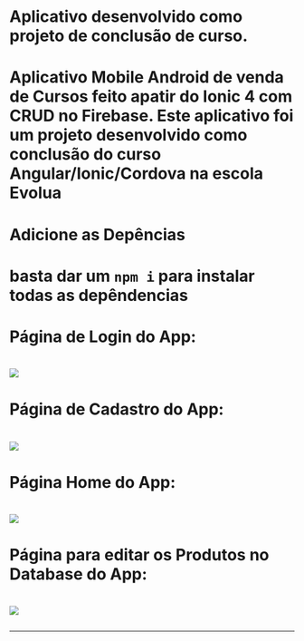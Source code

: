<h1>Aplicativo desenvolvido como projeto de conclusão de curso.<h1>

Aplicativo Mobile Android de venda de Cursos feito apatir do Ionic 4 com CRUD no Firebase. Este aplicativo foi um projeto desenvolvido como conclusão do curso Angular/Ionic/Cordova na escola Evolua

<h1>Adicione as Depências<h1>

basta dar um <code>npm i</code> para instalar todas as depêndencias

<h1>Página de Login do App:<h1>

<img src="src/assets/imgs/Login.png">

<h1>Página de Cadastro do App:<h1>

<img src="src/assets/imgs/Cadastro.png">

<h1>Página Home do App:<h1>

<img src="src/assets/imgs/HomePage.png">

<h1>Página para editar os Produtos no Database do App:<h1>

<img src="src/assets/imgs/EditProduct.png">

<hr />
